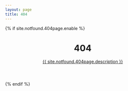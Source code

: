 ```yaml
---
layout: page
title: 404
---
```

{% if site.notfound.404page.enable %}
<header class="intro-header" 
	style="
		background-image: url('{{site.notfound.404page.src}}')">
	<div class="container">
		<div class="row">
			<div class="col-lg-8 col-lg-offset-2 col-md-10 col-md-offset-1">
				<div class="site-heading" id="tag-heading">
					<h1>404</h1>
					<a href="{{ site.notfound.404page.home }}">
						<span class="subheading">{{ site.notfound.404page.description  }}</span>
					</a>
				</div>
			</div>
		</div>
	</div>
</header>
{% endif %}